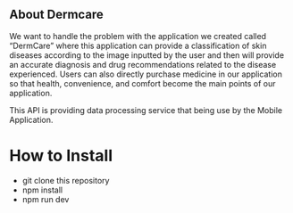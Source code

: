 ## About Dermcare 
We want to handle the problem with the application we created called “DermCare” where this application can provide a classification of skin diseases according to the image inputted by the user and then will provide an accurate diagnosis and drug recommendations related to the disease experienced. Users can also directly purchase medicine in our application so that health, convenience, and comfort become the main points of our application. 

This API is providing data processing service that being use by the Mobile Application.

# How to Install
- git clone this repository
- npm install
- npm run dev